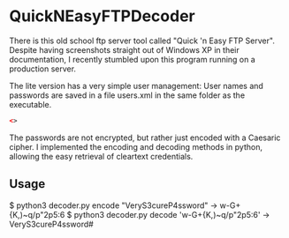 # QuickNEasyFTPDecoder

There is this old school ftp server tool called "Quick 'n Easy FTP Server". Despite having screenshots straight out of Windows XP in their documentation, I recently stumbled upon this program running on a production server.

The lite version has a very simple user management: User names and passwords are saved in a file users.xml in the same folder as the executable.
```xml
<>
```

The passwords are not encrypted, but rather just encoded with a Caesaric cipher.
I implemented the encoding and decoding methods in python, allowing the easy retrieval of cleartext credentials.

## Usage
$ python3 decoder.py encode "VeryS3cureP4ssword"
-> w-G+{K,)~q/p"2p5:6
$ python3 decoder.py decode 'w-G+{K,)~q/p"2p5:6'
-> VeryS3cureP4ssword#
